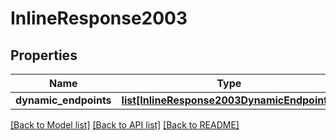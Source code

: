 # InlineResponse2003

## Properties
Name | Type | Description | Notes
------------ | ------------- | ------------- | -------------
**dynamic_endpoints** | [**list[InlineResponse2003DynamicEndpoints]**](InlineResponse2003DynamicEndpoints.md) |  | 

[[Back to Model list]](../README.md#documentation-for-models) [[Back to API list]](../README.md#documentation-for-api-endpoints) [[Back to README]](../README.md)


